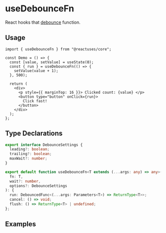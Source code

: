 # useDebounceFn

React hooks that [debounce](https://lodash.com/docs/4.17.15#debounce) function.

## Usage

```tsx
import { useDebounceFn } from "@reactuses/core";

const Demo = () => {
  const [value, setValue] = useState(0);
  const { run } = useDebounceFn(() => {
    setValue(value + 1);
  }, 500);

  return (
    <div>
      <p style={{ marginTop: 16 }}> Clicked count: {value} </p>
      <button type="button" onClick={run}>
        Click fast!
      </button>
    </div>
  );
};
```

## Type Declarations

```ts
export interface DebounceSettings {
  leading?: boolean;
  trailing?: boolean;
  maxWait?: number;
}

export default function useDebounceFn<T extends (...args: any) => any>(
  fn: T,
  wait?: number,
  options?: DebounceSettings
): {
  run: DebouncedFunc<(...args: Parameters<T>) => ReturnType<T>>;
  cancel: () => void;
  flush: () => ReturnType<T> | undefined;
};
```

## Examples
